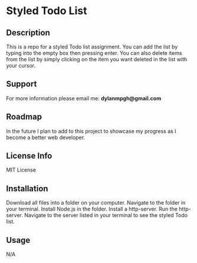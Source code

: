 <h1>Styled Todo List</h1>

<h2>Description</h2>
This is a repo for a styled Todo list assignment. You can add the list by typing into the empty box then pressing enter. You can also delete items from the list by simply clicking on the item you want deleted in the list with your cursor.

<h2>Support</h2>
For more information please email me: <b>dylanmpgh@gmail.com</b>

<h2>Roadmap</h2>
In the future I plan to add to this project to showcase my progress as I become a better web developer.

<h2>License Info</h2>
MIT License

<h2>Installation</h2>
Download all files into a folder on your computer. Navigate to the folder in your terminal. Install Node.js in the folder. Install a http-server. Run the http-server. Navigate to the server listed in your terminal to see the styled Todo list.

<h2>Usage</h2>
N/A
